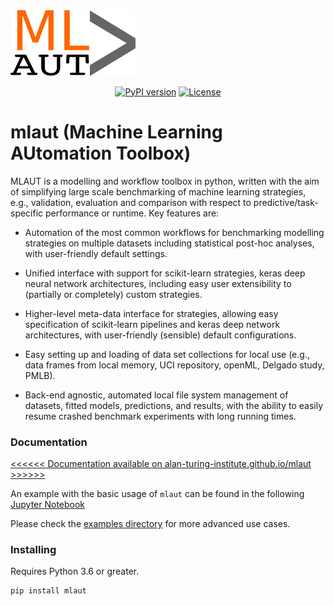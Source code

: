<img src="/docs/_images/logo.png" alt="mlaut" width="200px" class="center">
<p align="center">
  <a href="https://badge.fury.io/py/mlaut"><img src="https://badge.fury.io/py/mlaut.svg" alt="PyPI version" height="18"></a>
  <a href="https://opensource.org/licenses/BSD-3-Clause"><img src="https://img.shields.io/badge/License-BSD%203--Clause-blue.svg" alt="License"></a>
</p>


# mlaut (Machine Learning AUtomation Toolbox)

MLAUT is a modelling and workflow toolbox in python, written with the aim of simplifying large scale benchmarking of machine learning strategies, e.g., validation, evaluation and comparison with respect to predictive/task-specific performance or runtime. Key features are:

* Automation of the most common workflows for benchmarking modelling strategies on multiple datasets including statistical post-hoc analyses, with user-friendly default settings.

* Unified interface with support for scikit-learn strategies, keras deep neural network architectures, including easy user extensibility to (partially or completely) custom strategies.

* Higher-level meta-data interface for strategies, allowing easy specification of scikit-learn pipelines and keras deep network architectures, with user-friendly (sensible) default configurations.

* Easy setting up and loading of data set collections for local use (e.g., data frames from local memory, UCI repository, openML, Delgado study, PMLB).

* Back-end agnostic, automated local file system management of datasets, fitted models, predictions, and results, with the ability to easily resume crashed benchmark experiments with long running times.

### Documentation

[<<<<<< Documentation available on alan-turing-institute.github.io/mlaut >>>>>>](https://alan-turing-institute.github.io/mlaut)

An example with the basic usage of ``mlaut`` can be found in the following [Jupyter Notebook](https://github.com/alan-turing-institute/mlaut/blob/master/examples/mlaut%20-%20Basic%20Usage.ipynb)

Please check the [examples directory](https://github.com/alan-turing-institute/mlaut/tree/master/examples) for more advanced use cases.

### Installing

Requires Python 3.6 or greater.

```
pip install mlaut
```



